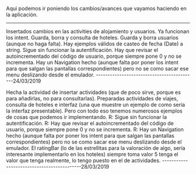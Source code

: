 Aqui podemos ir poniendo los cambios/avances que vayamos haciendo en la aplicación.

---------------------------------------------

Insertados cambios en las activities de alojamiento y usuarios.
Ya funcionan los intent.
Guarda, borra y consulta de hoteles.
Guarda y borra usuarios (aunque no haga falta).
Hay ejemplos válidos de casteo de fecha (Date) a string.
Sigue sin funcionar la autentificación.
Hay que revisar el autoincrementado del código de usuario, porque siempre pone 0 y no se incrementa.
Hay un Navigation hecho (aunque falta por poner los intent para que salgan las pantallas correspondientes) pero no se como sacar ese menu deslizando desde el emulador.
-------------------------------------------24/03/2019

Hecha la actividad de insertar actividades (que de poco sirve, porque es para añadirlas, no para consultarlas).
Preparadas actividades de viajes, consulta de hoteles e interfaz (una que muestre un ejemplo de como sería la interfaz presentable).
Pero con todo eso tenemos numerosos ejemplos de cosas que podemos ir implementando.
R: Sigue sin funcionar la autentificación.
R: Hay que revisar el autoincrementado del código de usuario, porque siempre pone 0 y no se incrementa.
R: Hay un Navigation hecho (aunque falta por poner los intent para que salgan las pantallas correspondientes) pero no se como sacar ese menu deslizando desde el emulador.
El ratingBar (lo de las estrellitas para la valoración de algo, sería interesante implementarlo en los hoteles) siempre toma valor 5 tenga el valor que tenga realmente, lo tengo puesto en el de actividades.
-------------------------------------------28/03/2019
